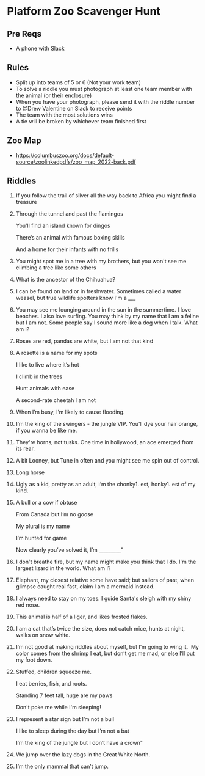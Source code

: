 # Platform Zoo Scavenger Hunt

## Pre Reqs
- A phone with Slack

## Rules
- Split up into teams of 5 or 6 (Not your work team)
- To solve a riddle you must photograph at least one team member with the animal (or their enclosure)
- When you have your photograph, please send it with the riddle number to @Drew Valentine on Slack to receive points
- The team with the most solutions wins
- A tie will be broken by whichever team finished first

## Zoo Map
- https://columbuszoo.org/docs/default-source/zoolinkedpdfs/zoo_map_2022-back.pdf

## Riddles
1. If you follow the trail of silver all the way back to Africa you might find a treasure
1. Through the tunnel and past the flamingos
   
   You’ll find an island known for dingos
   
   There’s an animal with famous boxing skills
   
   And a home for their infants with no frills
1. You might spot me in a tree with my brothers, but you won't see me climbing a tree like some others
1. What is the ancestor of the Chihuahua?
1. I can be found on land or in freshwater. Sometimes called a water weasel, but true wildlife spotters know I'm a ___
1. You may see me lounging around in the sun in the summertime. I love beaches. I also love surfing. You may think by my name that I am a feline but I am not. Some people say I sound more like a dog when I talk. What am I?
1. Roses are red, pandas are white, but I am not that kind
1. A rosette is a name for my spots
   
   I like to live where it’s hot
   
   I climb in the trees
   
   Hunt animals with ease
   
   A second-rate cheetah I am not
1. When I’m busy, I’m likely to cause flooding.
1. I’m the king of the swingers - the jungle VIP. You’ll dye your hair orange, if you wanna be like me.
1. They're horns, not tusks. One time in hollywood, an ace emerged from its rear.
1. A bit Looney, but Tune in often and you might see me spin out of control.
1. Long horse
1. Ugly as a kid, pretty as an adult, I’m the chonky1. est, honky1. est of my kind.
1. A bull or a cow if obtuse
   
   From Canada but I’m no goose
   
   My plural is my name
   
   I’m hunted for game
   
   Now clearly you’ve solved it, I’m _________"
1. I don't breathe fire, but my name might make you think that I do. I'm the largest lizard in the world. What am I?
1. Elephant, my closest relative some have said; but sailors of past, when glimpse caught real fast, claim I am a mermaid instead.
1. I always need to stay on my toes. I guide Santa's sleigh with my shiny red nose.
1. This animal is half of a liger, and likes frosted flakes.
1. I am a cat that’s twice the size, does not catch mice, hunts at night, walks on snow white.
1. I’m not good at making riddles about myself, but I’m going to wing it.  My color comes from the shrimp I eat, but don’t get me mad, or else I’ll put my foot down.
1. Stuffed, children squeeze me.
   
   I eat berries, fish, and roots.
   
   Standing 7 feet tall, huge are my paws
   
   Don't poke me while I'm sleeping!
1. I represent a star sign but I’m not a bull
   
   I like to sleep during the day but I’m not a bat
   
   I’m the king of the jungle but I don’t have a crown"
1. We jump over the lazy dogs in the Great White North.
1. I’m the only mammal that can’t jump.
